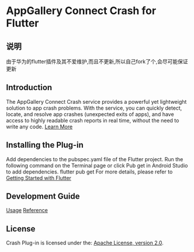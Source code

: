 # AppGallery Connect Crash for Flutter

## 说明

由于华为的flutter插件及其不爱维护,而且不更新,所以自己fork了个,会尽可能保证更新

## Introduction

The AppGallery Connect Crash service provides a powerful yet lightweight solution to app crash problems. With the
service, you can quickly detect, locate, and resolve app crashes (unexpected exits of apps), and have access to highly
readable crash reports in real time, without the need to write any code.
[Learn More](https://developer.huawei.com/consumer/en/doc/development/AppGallery-connect-Guides/agc-crash-introduction)

## Installing the Plug-in

Add dependencies to the pubspec.yaml file of the Flutter project.
Run the following command on the Terminal page or click Pub get in Android Studio to add dependencies.
flutter pub get
For more details, please refer
to [Getting Started with Flutter](https://developer.huawei.com/consumer/en/doc/development/AppGallery-connect-Guides/agc-get-started-flutter)

## Development Guide

[Usage](https://developer.huawei.com/consumer/en/doc/development/AppGallery-connect-Guides/agc-crash-flutter-usage)
[Reference](https://developer.huawei.com/consumer/en/doc/development/AppGallery-connect-References/overview-flutter)

## License

Crash Plug-in is licensed under the: [Apache License, version 2.0](http://www.apache.org/licenses/LICENSE-2.0).  
